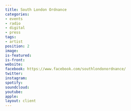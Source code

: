 ```yaml
---
title: South London Ordnance
categories:
- events
- radio
- digital
- press
tags:
- artist
position: 2
image: 
is-featured: 
is-front: 
website:
facebook: https://www.facebook.com/southlondonordnance/
twitter:
instagram:
spotify:
soundcloud:
youtube: 
apple: 
layout: client
---
```


